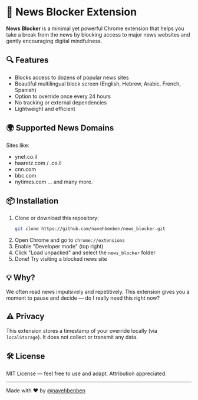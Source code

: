 # 🛑 News Blocker Extension

**News Blocker** is a minimal yet powerful Chrome extension that helps you take a break from the news by blocking access to major news websites and gently encouraging digital mindfulness.

## 🔍 Features

- Blocks access to dozens of popular news sites
- Beautiful multilingual block screen (English, Hebrew, Arabic, French, Spanish)
- Option to override once every 24 hours
- No tracking or external dependencies
- Lightweight and efficient

## 🌍 Supported News Domains

Sites like:
- ynet.co.il
- haaretz.com / .co.il
- cnn.com
- bbc.com
- nytimes.com
  ... and many more.

## 📦 Installation

1. Clone or download this repository:
   ```bash
   git clone https://github.com/navehbenben/news_blocker.git
   ```
2. Open Chrome and go to `chrome://extensions`
3. Enable "Developer mode" (top right)
4. Click "Load unpacked" and select the `news_blocker` folder
5. Done! Try visiting a blocked news site

## 💡 Why?

We often read news impulsively and repetitively. This extension gives you a moment to pause and decide — do I really need this right now?

## ⚠️ Privacy

This extension stores a timestamp of your override locally (via `localStorage`). It does not collect or transmit any data.

## 🛠️ License

MIT License — feel free to use and adapt. Attribution appreciated.

---

Made with ❤️ by [@navehbenben](https://github.com/navehbenben)